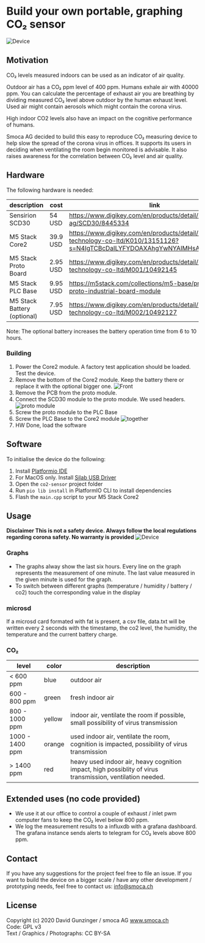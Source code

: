 # Build your own portable, graphing CO₂ sensor

![Device](pictures/device.png "The Device")

## Motivation

CO₂ levels measured indoors can be used as an indicator of air quality.

Outdoor air has a CO₂ ppm level of 400 ppm. Humans exhale air with 40000 ppm. You can calculate the percentage of exhaust air you are breathing by dividing measured CO₂ level above outdoor by the human exhaust level. Used air might contain aerosols which might contain the corona virus.

High indoor CO2 levels also have an impact on the cognitive performance of humans. 

Smoca AG decided to build this easy to reproduce CO₂ measuring device to help slow the spread of the corona virus in offices.
It supports its users in deciding when ventilating the room begin monitored is advisable. It also raises awareness for the correlation between CO₂ level and air quality.

## Hardware

The following hardware is needed:

| description | cost |  link |
|-|-|-|
| Sensirion SCD30 | 54 USD | https://www.digikey.com/en/products/detail/sensirion-ag/SCD30/8445334 |
| M5 Stack Core2 | 39.9 USD | https://www.digikey.com/en/products/detail/m5stack-technology-co-ltd/K010/13151126?s=N4IgTCBcDaILYFYDOAXAhgYwNYAIMHsAnAUwgF0BfIA
| M5 Stack Proto Board | 2.95 USD | https://www.digikey.com/en/products/detail/m5stack-technology-co-ltd/M001/10492145
| M5 Stack PLC Base | 9.95 USD |  https://m5stack.com/collections/m5-base/products/plc-proto-industrial-board-module
| M5 Stack Battery (optional) | 7.95 USD | https://www.digikey.com/en/products/detail/m5stack-technology-co-ltd/M002/10492127

Note: The optional battery increases the battery operation time from 6 to 10 hours.

### Building

1. Power the Core2 module. A factory test application should be loaded. Test the device.
2. Remove the bottom of the Core2 module. Keep the battery there or replace it with the optional bigger one. 
![Front](pictures/front.jpg "Front")
3. Remove the PCB from the proto module. 
4. Connect the SCD30 module to the proto module. We used headers. 
![proto module](pictures/solder.jpg "proto")
5. Screw the proto module to the PLC Base
6. Screw the PLC Base to the Core2 module 
![together](pictures/together.jpg "connected")
7. HW Done, load the software

## Software

To initialise the device do the following:
1. Install [Platformio IDE](https://platformio.org/platformio-ide)
2. For MacOS only. Install [Silab USB Driver](https://www.silabs.com/Support%20Documents/Software/Mac_OSX_VCP_Driver.zip)
3. Open the ```co2-sensor``` project folder
4. Run ```pio lib install``` in PlatformIO CLI to install dependencies
5. Flash the ```main.cpp``` script to your M5 Stack Core2

## Usage

**Disclaimer This is not a safety device. Always follow the local regulations regarding corona safety. No warranty is provided**
![Device](pictures/flyer.png "Device usage")



### Graphs

* The graphs alway show the last six hours. Every line on the graph represents the measurement of one minute. The last value measured in the given minute is used for the graph.
* To switch between different graphs (temperature / humidity / battery / co2) touch the corresponding value in the display

### microsd

If a microsd card formated with fat is present, a csv file, data.txt will be written every 2 seconds with the timestamp, the co2 level, the humidity, the temperature and the current battery charge.

### CO₂

| level | color | description |
|-|-|-|
| < 600 ppm | blue | outdoor air |
| 600 - 800 ppm | green | fresh indoor air |
| 800 - 1000 ppm | yellow | indoor air, ventilate the room if possible, small possibility of virus transmission |
| 1000 - 1400 ppm | orange | used indoor air, ventilate the room, cognition is impacted, possibility of virus transmission |
| > 1400 ppm | red | heavy used indoor air, heavy cognition impact, high possiblity of virus transmission, ventilation needed.

## Extended uses (no code provided)
* We use it at our office to control a couple of exhaust / inlet pwm computer fans to keep the CO₂ level below 800 ppm.
* We log the measurement results to a influxdb with a grafana dashboard. The grafana instance sends alerts to telegram for CO₂ levels above 800 ppm.

## Contact

If you have any suggestions for the project feel free to file an issue. If you want to build the device on a bigger scale / have any other development / prototyping needs, feel free to contact us: info@smoca.ch

## License

Copyright (c) 2020 David Gunzinger / smoca AG www.smoca.ch \
Code: GPL v3 \
Text / Graphics / Photographs: CC BY-SA
